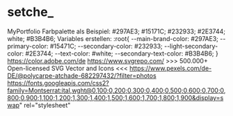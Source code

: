 # setche_
MyPortfolio
Farbpalette als Beispiel:
#297AE3;
#15171C;
#232933;
#2E3744;
white;
#B3B4B6;
Variables erstellen:
  :root{
      --main-brand-color:       #297AE3;
      --primary-color:          #15471C;
      --secondary-color:        #232933;
      --light-secondary-color:  #2E3744;
      --text-color:             #white;
      --secondary-text-color:   #B3B4B6;
       }
https://color.adobe.com/de 
https://www.svgrepo.com/ >>> 500.000+ Open-licensed SVG Vector and Icons <<<
https://www.pexels.com/de-DE/@polycarpe-atchade-682297432/?filter=photos
https://fonts.googleapis.com/css2?family=Montserrat:ital,wght@0,100;0,200;0,300;0,400;0,500;0,600;0,700;0,800;0,900;1,100;1,200;1,300;1,400;1,500;1,600;1,700;1,800;1,900&display=swap" rel="stylesheet"


